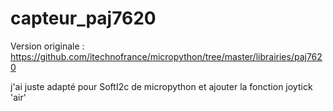 # capteur_paj7620
Version originale : 
https://github.com/itechnofrance/micropython/tree/master/librairies/paj7620

j'ai juste adapté pour SoftI2c de micropython et ajouter la fonction joytick 'air' 
